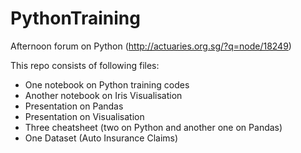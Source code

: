 # PythonTraining
Afternoon forum on Python (http://actuaries.org.sg/?q=node/18249)

This repo consists of following files:
- One notebook on Python training codes
- Another notebook on Iris Visualisation
- Presentation on Pandas
- Presentation on Visualisation
- Three cheatsheet (two on Python and another one on Pandas)
- One Dataset (Auto Insurance Claims)
